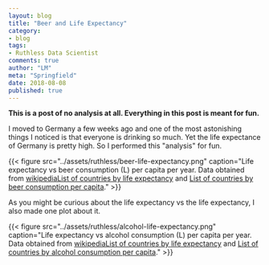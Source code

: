 ```yaml
---
layout: blog
title: "Beer and Life Expectancy"
category:
- blog
tags:
- Ruthless Data Scientist
comments: true
author: "LM"
meta: "Springfield"
date: 2018-08-08
published: true
---
```


**This is a post of no analysis at all. Everything in this post is meant for fun.**

I moved to Germany a few weeks ago and one of the most astonishing things I noticed is that everyone is drinking so much. Yet the life expectance of Germany is pretty high. So I performed this "analysis" for fun.

{{< figure src="../assets/ruthless/beer-life-expectancy.png" caption="Life expectancy vs beer consumption (L) per capita per year. Data obtained from [wikipediaList of countries by life expectancy](https://en.wikipedia.org/wiki/List_of_countries_by_life_expectancy) and [List of countries by beer consumption per capita](https://en.wikipedia.org/wiki/List_of_countries_by_beer_consumption_per_capita)." >}}


As you might be curious about the life expectancy vs the life expectancy, I also made one plot about it.

{{< figure src="../assets/ruthless/alcohol-life-expectancy.png" caption="Life expectancy vs alcohol consumption (L) per capita per year. Data obtained from [wikipediaList of countries by life expectancy](https://en.wikipedia.org/wiki/List_of_countries_by_life_expectancy) and [List of countries by alcohol consumption per capita](https://en.wikipedia.org/wiki/List_of_countries_by_alcohol_consumption_per_capita)." >}}

